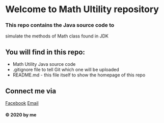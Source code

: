 # Welcome to Math Ultility repository

### This repo contains the Java source code to 
simulate the methods of Math class found in JDK

## You will find in this repo: 
* Math Utility Java source code
* .gitignore file to tell Git which one will be uploaded
* README.md - this file itself to show the homepage of this repo

## Connect me via 
[Facebook](https://www.facebook.com/profile.php?id=100036569711926)
[Email](mailto:huyv46@gmail.com)

#### © 2020 by me